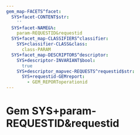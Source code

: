 ```yaml
---
gem_map-FACETS^facet:
  SYS+facet-CONTENT$str:
    ''
  SYS+facet-NAME&%:
    param-REQUESTID&requestid
  SYS+facet_map-CLASSIFIERS^classifier:
    SYS+classifier-CLASS&class:
      class-PARAM
  SYS+facet_map-DESCRIPTORS^descriptor:
    SYS+descriptor-INVARIANT$bool:
      true
    SYS+descriptor_mapvec-REQUESTS^requestid$str:
      SYS+requestid-GEMreport:
        - GEM_REPORToperationid
---
```

# Gem SYS+param-REQUESTID&requestid

